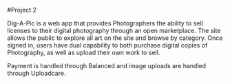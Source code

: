 #Project 2

Dig-A-Pic is a web app that provides Photographers the ability to sell licenses to their digital photography through an open marketplace. The site allows the public to explore all art on the site and browse by category. Once signed in, users have dual capability to both purchase digital copies of Photography, as well as upload their own work to sell. 

Payment is handled through Balanced and image uploads are handled through Uploadcare.
